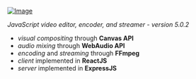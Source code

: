 [![Image](./dev/img/moviemasher.svg "Movie Masher")](https://moviemasher.com)

_JavaScript video editor, encoder, and streamer - version 5.0.2_

- _visual compositing_ through **Canvas API**
- _audio mixing_ through **WebAudio API**
- _encoding_ and _streaming_ through **FFmpeg**
- _client_ implemented in **ReactJS**
- _server_ implemented in **ExpressJS**
